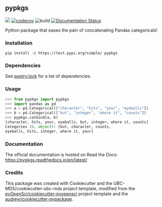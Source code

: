 ## pypkgs 

![](https://github.com/TomasBeuzen/pypkgs/workflows/build/badge.svg) [![codecov](https://codecov.io/gh/TomasBeuzen/pypkgs/branch/master/graph/badge.svg)](https://codecov.io/gh/TomasBeuzen/pypkgs) ![build](https://github.com/TomasBeuzen/pypkgs/workflows/build/badge.svg) [![Documentation Status](https://readthedocs.org/projects/pypkgs/badge/?version=latest)](https://pypkgs.readthedocs.io/en/latest/?badge=latest)

Python package that eases the pain of concatenating Pandas categoricals!

### Installation

```
pip install -i https://test.pypi.org/simple/ pypkgs
```

### Dependencies

See [poetry.lock](poetry.lock) for a list of dependencies.

### Usage

```python
>>> from pypkgs import pypkgs
>>> import pandas as pd
>>> a = pd.Categorical(["character", "hits", "your", "eyeballs"])
>>> b = pd.Categorical(["but", "integer", "where it", "counts"])
>>> pypkgs.catbind(a, b)
[character, hits, your, eyeballs, but, integer, where it, counts]
Categories (8, object): [but, character, counts,
eyeballs, hits, integer, where it, your]
```

### Documentation
The official documentation is hosted on Read the Docs: https://pypkgs.readthedocs.io/en/latest/

### Credits
This package was created with Cookiecutter and the UBC-MDS/cookiecutter-ubc-mds project template, modified from the [pyOpenSci/cookiecutter-pyopensci](https://github.com/pyOpenSci/cookiecutter-pyopensci) project template and the [audreyr/cookiecutter-pypackage](https://github.com/audreyr/cookiecutter-pypackage).

